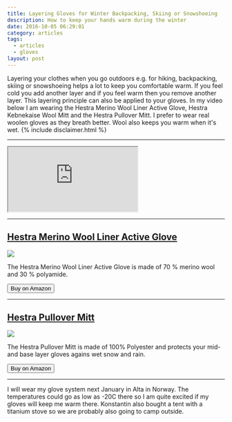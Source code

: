 ```yaml
---
title: Layering Gloves for Winter Backpacking, Skiing or Snowshoeing
description: How to keep your hands warm during the winter
date: 2016-10-05 06:29:01
category: articles
tags:
  - articles
  - gloves
layout: post
---
```


Layering your clothes when you go outdoors e.g. for hiking, backpacking, skiing or snowshoeing helps a lot to keep you comfortable warm. If you feel cold you add another layer and if you feel warm then you remove another layer. This layering principle can also be applied to your gloves. In my video below I am wearing the Hestra Merino Wool Liner Active Glove, Hestra Kebnekaise Wool Mitt and the Hestra Pullover Mitt. I prefer to wear real woolen gloves as they breath better. Wool also keeps you warm when it's wet. {% include disclaimer.html %}

---

<div class="embed-responsive embed-responsive-16by9">
    <iframe class="embed-responsive-item" src="https://www.youtube.com/embed/0TThszWrnj4"></iframe>
</div>

---

<h2><a href="http://amzn.to/2geLSEo" target="_blank" rel="nofollow">Hestra Merino Wool Liner Active Glove </a></h2>

<a target="_blank"  href="https://www.amazon.com/gp/product/B01N0AUUV9/ref=as_li_tl?ie=UTF8&camp=1789&creative=9325&creativeASIN=B01N0AUUV9&linkCode=as2&tag=hikeve-20&linkId=9db75dae8e158396cb5637e1144313b7"><img border="0" src="//ws-na.amazon-adsystem.com/widgets/q?_encoding=UTF8&MarketPlace=US&ASIN=B01N0AUUV9&ServiceVersion=20070822&ID=AsinImage&WS=1&Format=_SL250_&tag=hikeve-20" ></a><img src="//ir-na.amazon-adsystem.com/e/ir?t=hikeve-20&l=am2&o=1&a=B01N0AUUV9" width="1" height="1" border="0" alt="" style="border:none !important; margin:0px !important;" />

The Hestra Merino Wool Liner Active Glove is made of 70 % merino wool and 30 % polyamide.

<a href="http://amzn.to/2geLSEo" target="_blank" rel="nofollow"><button type="button" class="btn btn-warning">Buy on Amazon</button></a>

---

<h2><a href="http://amzn.to/2gePI0u" target="_blank" rel="nofollow">Hestra Pullover Mitt</a></h2>

<a target="_blank" rel="nofollow"  href="https://www.amazon.com/gp/product/B00FMX7TZ4/ref=as_li_tl?ie=UTF8&camp=1789&creative=9325&creativeASIN=B00FMX7TZ4&linkCode=as2&tag=hikeve-20&linkId=9ca76708b29aee3a07e76203be542fac"><img border="0" src="//ws-na.amazon-adsystem.com/widgets/q?_encoding=UTF8&MarketPlace=US&ASIN=B00FMX7TZ4&ServiceVersion=20070822&ID=AsinImage&WS=1&Format=_SL250_&tag=hikeve-20" ></a><img src="//ir-na.amazon-adsystem.com/e/ir?t=hikeve-20&l=am2&o=1&a=B00FMX7TZ4" width="1" height="1" border="0" alt="" style="border:none !important; margin:0px !important;" />

The Hestra Pullover Mitt is made of 100% Polyester and protects your mid- and base layer gloves agains wet snow and rain.

<a href="http://amzn.to/2gePI0u" target="_blank" rel="nofollow"><button type="button" class="btn btn-warning">Buy on Amazon</button></a>

---

I will wear my glove system next January in Alta in Norway. The temperatures could go as low as -20C there so I am quite excited if my gloves will keep me warm there. Konstantin also bought a tent with a titanium stove so we are probably also going to camp outside.